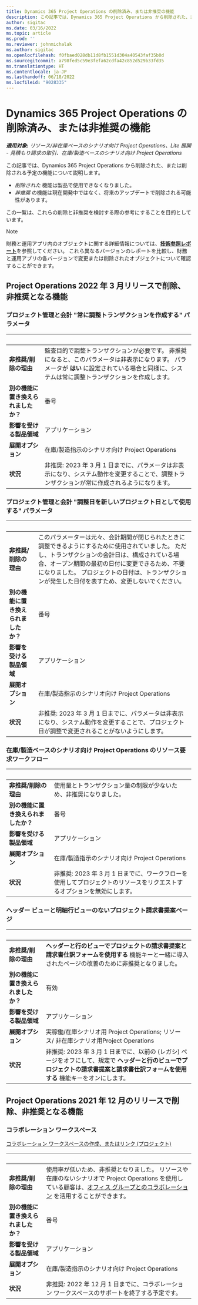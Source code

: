 ```yaml
---
title: Dynamics 365 Project Operations の削除済み、または非推奨の機能
description: この記事では、Dynamics 365 Project Operations から削除された、または削除される予定の機能について説明します。
author: sigitac
ms.date: 03/16/2022
ms.topic: article
ms.prod: ''
ms.reviewer: johnmichalak
ms.author: sigitac
ms.openlocfilehash: f0fbaed028db11d8fb1551d304a40543faf35b0d
ms.sourcegitcommit: a798fed5c59e3fefa62cdfa42c852d529b33fd35
ms.translationtype: HT
ms.contentlocale: ja-JP
ms.lasthandoff: 06/18/2022
ms.locfileid: "9028335"
---
```

# <a name="removed-or-deprecated-features-in-dynamics-365-project-operations"></a>Dynamics 365 Project Operations の削除済み、または非推奨の機能

_**適用対象:** リソース/非在庫ベースのシナリオ向け Project Operations、Lite 展開 - 見積もり請求の取引、在庫/製造ベースのシナリオ向け Project Operations_

この記事では、Dynamics 365 Project Operations から削除された、または削除される予定の機能について説明します。

- *削除された* 機能は製品で使用できなくなりました。
- *非推奨* の機能は現在開発中ではなく、将来のアップデートで削除される可能性があります。

この一覧は、これらの削除と非推奨を検討する際の参考にすることを目的としています。

> [!NOTE]
> 財務と運用アプリ内のオブジェクトに関する詳細情報については、[**技術参照レポート**](/dynamics/s-e/global/axtechrefrep_61)を参照してください。 これら異なるバージョンのレポートを比較し、財務と運用アプリの各バージョンで変更または削除されたオブジェクトについて確認することができます。

## <a name="features-removed-or-deprecated-in-the-project-operations-march-2022-release"></a>Project Operations 2022 年 3 月リリースで削除、非推奨となる機能

### <a name="project-management-and-accounting-always-create-adjustment-transaction-parameter"></a>プロジェクト管理と会計 "常に調整トランザクションを作成する" パラメータ

| &nbsp; | &nbsp; |
|--------|--------|
| **非推奨/削除の理由** | 監査目的で調整トランザクションが必要です。 非推奨になると、このパラメータは非表示になります。 パラメータが **はい** に設定されている場合と同様に、システムは常に調整トランザクションを作成します。 |
| **別の機能に置き換えられましたか？** | 番号 |
| **影響を受ける製品領域** | アプリケーション |
| **展開オプション** | 在庫/製造指示のシナリオ向け Project Operations |
| **状況** | 非推奨: 2023 年 3 月 1 日までに、パラメータは非表示になり、システム動作を変更することで、調整トランザクションが常に作成されるようになります。 |

### <a name="project-management-and-accounting-use-adjustment-date-as-new-project-date-parameter"></a>プロジェクト管理と会計 "調整日を新しいプロジェクト日として使用する" パラメータ

| &nbsp; | &nbsp; |
|--------|--------|
| **非推奨/削除の理由** | このパラメーターは元々、会計期間が閉じられたときに調整できるようにするために使用されていました。 ただし、トランザクションの会計日は、構成されている場合、オープン期間の最初の日付に変更できるため、不要になりました。 プロジェクトの日付は、トランザクションが発生した日付を表すため、変更しないでください。 |
| **別の機能に置き換えられましたか？** | 番号 |
| **影響を受ける製品領域** | アプリケーション |
| **展開オプション** | 在庫/製造指示のシナリオ向け Project Operations |
| **状況** | 非推奨: 2023 年 3 月 1 日までに、パラメータは非表示になり、システム動作を変更することで、プロジェクト日が調整で変更されることがないようにします。 |

### <a name="resource-request-workflow-in-project-operations-for-stockedproduction-based-scenarios"></a>在庫/製造ベースのシナリオ向け Project Operations のリソース要求ワークフロー

| &nbsp; | &nbsp; |
|--------|--------|
| **非推奨/削除の理由** | 使用量とトランザクション量の制限が少ないため、非推奨になりました。 |
| **別の機能に置き換えられましたか？** | 番号 |
| **影響を受ける製品領域** | アプリケーション |
| **展開オプション** | 在庫/製造指示のシナリオ向け Project Operations |
| **状況** | 非推奨: 2023 年 3 月 1 日までに、ワークフローを使用してプロジェクトのリソースをリクエストするオプションを無効にします。 |

### <a name="project-invoice-proposal-page-without-header-and-lines-views"></a>ヘッダー ビューと明細行ビューのないプロジェクト請求書提案ページ

| &nbsp; | &nbsp; |
|--------|--------|
| **非推奨/削除の理由** | **ヘッダーと行のビューでプロジェクトの請求書提案と請求書仕訳フォームを使用する** 機能キーと一緒に導入されたページの改善のために非推奨となりました。 |
| **別の機能に置き換えられましたか？** | 有効 |
| **影響を受ける製品領域** | アプリケーション |
| **展開オプション** | 実稼働/在庫シナリオ用 Project Operations; リソース/ 非在庫シナリオ用Project Operations |
| **状況** | 非推奨: 2023 年 3 月 1 日までに、以前の (レガシ) ページをオフにして、規定で **ヘッダーと行のビューでプロジェクトの請求書提案と請求書仕訳フォームを使用する** 機能キーをオンにします。 |

## <a name="features-removed-or-deprecated-in-the-project-operations-december-2021-release"></a>Project Operations 2021 年 12 月のリリースで削除、非推奨となる機能

### <a name="collaboration-workspaces"></a>コラボレーション ワークスペース

[コラボレーション ワークスペースの作成、またはリンク (プロジェクト)](/dynamicsax-2012/appuser-itpro/create-or-link-to-a-collaboration-workspace-project)

| &nbsp; | &nbsp; |
|--------|--------|
| **非推奨/削除の理由** | 使用率が低いため、非推奨となりました。 リソースや在庫のないシナリオで Project Operations を使用している顧客は、[オフィス グループとのコラボレーション](../project-management/collaboration-groups.md) を活用することができます。 |
| **別の機能に置き換えられましたか？** | 番号 |
| **影響を受ける製品領域** | アプリケーション  |
| **展開オプション** | 在庫/製造指示のシナリオ向け Project Operations |
| **状況** | 非推奨: 2022 年 12 月 1 日までに、コラボレーション ワークスペースのサポートを終了する予定です。 |
